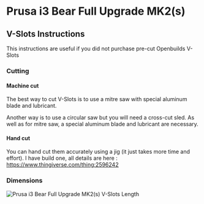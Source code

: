 # Prusa i3 Bear Full Upgrade MK2(s)


## V-Slots Instructions

This instructions are useful if you did not purchase pre-cut Openbuilds V-Slots


### Cutting


#### Machine cut

The best way to cut V-Slots is to use a mitre saw with special aluminum blade and lubricant.

Another way is to use a circular saw but you will need a cross-cut sled. As well as for mitre saw, a special aluminum blade and lubricant are necessary.


#### Hand cut

You can hand cut them accurately using a jig (it just takes more time and effort). I have build one, all details are here : https://www.thingiverse.com/thing:2596242


### Dimensions

![Prusa i3 Bear Full Upgrade MK2(s) V-Slots Length](/full_upgrade/for_mk2_mk2s/doc/vslots_length.png)